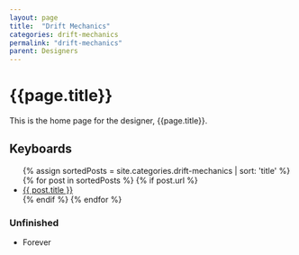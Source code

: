 ```yaml
---
layout: page
title:  "Drift Mechanics"
categories: drift-mechanics
permalink: "drift-mechanics"
parent: Designers
---
```

# {{page.title}}

This is the home page for the designer, {{page.title}}.

## Keyboards

<ul>
  {% assign sortedPosts = site.categories.drift-mechanics | sort: 'title' %}
    {% for post in sortedPosts %}
      {% if post.url %}
        <li><a href="{{ post.url }}">{{ post.title }}</a></li>
      {% endif %}
    {% endfor %}
</ul>

### Unfinished

- Forever
